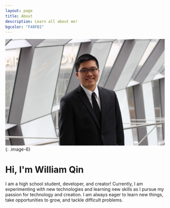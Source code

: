 ```yaml
---
layout: page
title: About
description: Learn all about me!
bgcolor: "F48FB1"
---
```


![It's me!](/assets/img/william3-min.jpg){: .image-6}
<br/>

# Hi, I'm William Qin
  
I am a high school student, developer, and creator! Currently, I am experimenting with new technologies and learning new skills as I pursue my passion for technology and creation. I am always eager to learn new things, take opportunities to grow, and tackle difficult problems.
        
